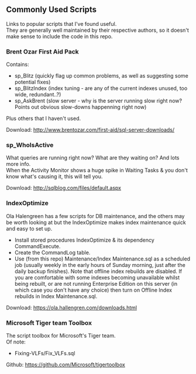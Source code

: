 ## Commonly Used Scripts
Links to popular scripts that I've found useful.  
They are generally well maintained by their respective authors, so it doesn't make sense to include the code in this repo.

### Brent Ozar First Aid Pack
Contains:
- sp_Blitz (quickly flag up common problems, as well as suggesting some potential fixes)
- sp_BlitzIndex (index tuning - are any of the current indexes unused, too wide, redundant..?)
- sp_AskBrent (slow server - why is the server running slow right now? Points out obvious slow-downs happenning right now)

Plus others that I haven't used.  
  
Download: http://www.brentozar.com/first-aid/sql-server-downloads/

### sp_WhoIsActive
What queries are running right now? What are they waiting on? And lots more info.  
When the Activity Monitor shows a huge spike in Waiting Tasks & you don't know what's causing it, this will tell you.

Download: http://sqlblog.com/files/default.aspx

### IndexOptimize
Ola Halengreen has a few scripts for DB maintenance, and the others may be worth looking at but the IndexOptimize makes
index maintenance quick and easy to set up.  
- Install stored procedures IndexOptimize & its dependency CommandExecute.  
- Create the CommandLog table.
- Use (from this repo) Maintenance/Index Maintenance.sql as a scheduled job (usually weekly in the early hours of Sunday morning, just after the daily backup finishes).
Note that offline index rebuilds are disabled. If you are comfortable with some indexes becoming unavailable whilst being rebuilt, or are not running Enterprise Edition on this server (in which case you don't have any choice) then turn on Offline Index rebuilds in Index Maintenance.sql.

Download: https://ola.hallengren.com/downloads.html

### Microsoft Tiger team Toolbox
The script toolbox for Microsoft's Tiger team.  
Of note:
- Fixing-VLFs/Fix_VLFs.sql

Github: https://github.com/Microsoft/tigertoolbox